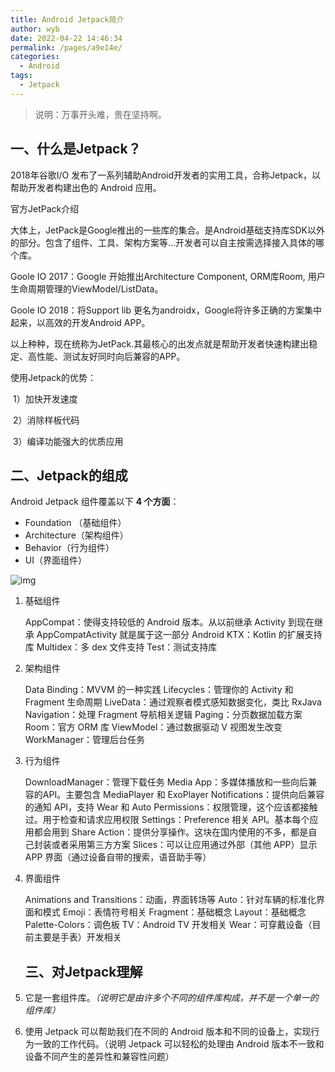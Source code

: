 ```yaml
---
title: Android Jetpack简介
author: wyb
date: 2022-04-22 14:46:34
permalink: /pages/a9e14e/
categories: 
  - Android
tags: 
  - Jetpack
---
```


> 说明：万事开头难，贵在坚持啊。

## 一、什么是Jetpack？

 2018年谷歌I/O 发布了一系列辅助Android开发者的实用工具，合称Jetpack，以帮助开发者构建出色的 Android 应用。

官方JetPack介绍

大体上，JetPack是Google推出的一些库的集合。是Android基础支持库SDK以外的部分。包含了组件、工具、架构方案等...开发者可以自主按需选择接入具体的哪个库。

   Goole IO 2017：Google 开始推出Architecture Component, ORM库Room, 用户生命周期管理的ViewModel/ListData。

   Goole IO 2018：将Support lib 更名为androidx，Google将许多正确的方案集中起来，以高效的开发Android APP。

   以上种种，现在统称为JetPack.其最核心的出发点就是帮助开发者快速构建出稳定、高性能、测试友好同时向后兼容的APP。

   使用Jetpack的优势：

​    1）加快开发速度

​    2）消除样板代码

​    3）编译功能强大的优质应用

## 二、Jetpack的组成

 Android Jetpack 组件覆盖以下 **4 个方面**：

- Foundation （基础组件）
- Architecture（架构组件）
- Behavior（行为组件）
- UI（界面组件）

![img](https://cdn.jsdelivr.net/gh/wyba/image_store/blog/20200113204219609.jpeg)

1. 基础组件

    AppCompat：使得支持较低的 Android 版本。从以前继承 Activity 到现在继承 AppCompatActivity 就是属于这一部分
    Android KTX：Kotlin 的扩展支持库
    Multidex：多 dex 文件支持
    Test：测试支持库

2. 架构组件

    Data Binding：MVVM 的一种实践
    Lifecycles：管理你的 Activity 和 Fragment 生命周期
    LiveData：通过观察者模式感知数据变化，类比 RxJava
    Navigation：处理 Fragment 导航相关逻辑
    Paging：分页数据加载方案
    Room：官方 ORM 库
    ViewModel：通过数据驱动 V 视图发生改变
    WorkManager：管理后台任务

3. 行为组件

    DownloadManager：管理下载任务
    Media App：多媒体播放和一些向后兼容的API。主要包含 MediaPlayer 和 ExoPlayer
    Notifications：提供向后兼容的通知 API，支持 Wear 和 Auto
    Permissions：权限管理，这个应该都接触过。用于检查和请求应用权限
    Settings：Preference 相关 API。基本每个应用都会用到
    Share Action：提供分享操作。这块在国内使用的不多，都是自己封装或者采用第三方方案
    Slices：可以让应用通过外部（其他 APP）显示 APP 界面（通过设备自带的搜索，语音助手等）

4. 界面组件

    Animations and Transitions：动画，界面转场等
    Auto：针对车辆的标准化界面和模式
    Emoji：表情符号相关
    Fragment：基础概念
    Layout：基础概念
    Palette-Colors：调色板
    TV：Android TV 开发相关
    Wear：可穿戴设备（目前主要是手表）开发相关

    

    ## 三、对Jetpack理解

1. 它是一套组件库。*（说明它是由许多个不同的组件库构成，并不是一个单一的组件库）*
2. 使用 Jetpack 可以帮助我们在不同的 Android 版本和不同的设备上，实现行为一致的工作代码。（说明 Jetpack 可以轻松的处理由 Android 版本不一致和设备不同产生的差异性和兼容性问题）
